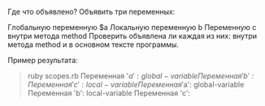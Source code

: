 ﻿Где что объявлено?
Объявить три переменных:

Глобальную переменную $a
Локальную переменную b
Переменную c внутри метода method
Проверить объявлена ли каждая из них: внутри метода method и в основном тексте программы.

Пример результата:

> ruby scopes.rb
Переменная '$a': global-variable
Переменная 'b':
Переменная 'c': local-variable
Переменная '$a': global-variable
Переменная 'b': local-variable
Переменная 'c':